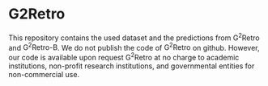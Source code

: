 # G2Retro

This repository contains the used dataset and the predictions from $\text{G}^2\text{Retro}$ and $\text{G}^2\text{Retro-B}$. We do not publish the code of $\text{G}^2\text{Retro}$ on github. However, our code is available upon request $\text{G}^2\text{Retro}$  at no charge to academic institutions, non-profit research institutions, and governmental entities for non-commercial use.